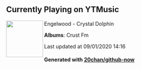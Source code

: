 ## Currently Playing on YTMusic

[<img align="left" width="100" src="https://lh3.googleusercontent.com/rydXAfSP1E5EQMXzANmUOEnsMNrXyXxN78jikyManj-t5YRklUlRc7_22wq9A_liP4puIc-oIIMu4ueT">](https://music.youtube.com/channel/UCoX4FonlfRjWE_g681tHYxg)

Engelwood - Crystal Dolphin

**Albums**: Crust Fm

Last updated at 09/01/2020 14:16

#### Generated with [20chan/github-now](https://github.com/20chan/github-now)


<!--
**20chan/20chan** is a ✨ _special_ ✨ repository because its `README.md` (this file) appears on your GitHub profile.

Here are some ideas to get you started:

- 🔭 I’m currently working on ...
- 🌱 I’m currently learning ...
- 👯 I’m looking to collaborate on ...
- 🤔 I’m looking for help with ...
- 💬 Ask me about ...
- 📫 How to reach me: ...
- 😄 Pronouns: ...
- ⚡ Fun fact: ...
-->
